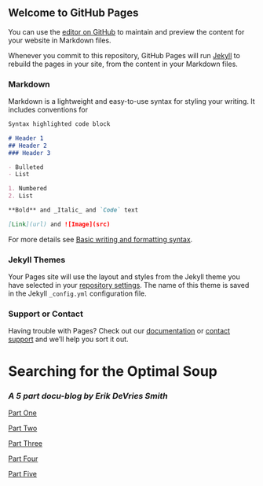 ## Welcome to GitHub Pages

You can use the [editor on GitHub](https://github.com/jklpo360/Optimal_Soup_Project/edit/gh-pages/index.md) to maintain and preview the content for your website in Markdown files.

Whenever you commit to this repository, GitHub Pages will run [Jekyll](https://jekyllrb.com/) to rebuild the pages in your site, from the content in your Markdown files.

### Markdown

Markdown is a lightweight and easy-to-use syntax for styling your writing. It includes conventions for

```markdown
Syntax highlighted code block

# Header 1
## Header 2
### Header 3

- Bulleted
- List

1. Numbered
2. List

**Bold** and _Italic_ and `Code` text

[Link](url) and ![Image](src)
```

For more details see [Basic writing and formatting syntax](https://docs.github.com/en/github/writing-on-github/getting-started-with-writing-and-formatting-on-github/basic-writing-and-formatting-syntax).

### Jekyll Themes

Your Pages site will use the layout and styles from the Jekyll theme you have selected in your [repository settings](https://github.com/jklpo360/Optimal_Soup_Project/settings/pages). The name of this theme is saved in the Jekyll `_config.yml` configuration file.

### Support or Contact

Having trouble with Pages? Check out our [documentation](https://docs.github.com/categories/github-pages-basics/) or [contact support](https://support.github.com/contact) and we’ll help you sort it out.




# Searching for the Optimal Soup

### _A 5 part docu-blog by Erik DeVries Smith_ 


[Part One](https://jklpo360.github.io/Optimal_Soup_Project/parts/partone.md)

[Part Two](https://jklpo360.github.io/Optimal_Soup_Project/parts/parttwo.md)

[Part Three](https://jklpo360.github.io/Optimal_Soup_Project/parts/partthree.md)

[Part Four](https://jklpo360.github.io/Optimal_Soup_Project/parts/partfour.md)

[Part Five](https://jklpo360.github.io/Optimal_Soup_Project/parts/partfive.md)